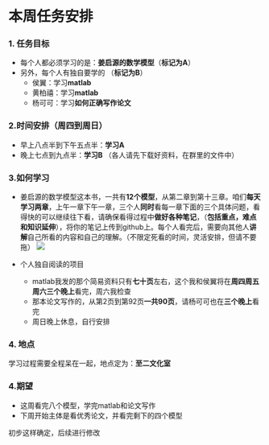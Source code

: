 # 本周任务安排
### 1. 任务目标
- 每个人都必须学习的是：**姜启源的数学模型**（**标记为A**）
- 另外，每个人有独自要学的 （**标记为B**）
	- 侯翼：学习**matlab**
	- 黄柏禧：学习**matlab**
	- 杨可可：学习**如何正确写作论文**

### 2.时间安排（周四到周日）
- 早上八点半到下午五点半：**学习A**
- 晚上七点到九点半：**学习B** （各人请先下载好资料，在群里的文件中）

### 3.如何学习
- 姜启源的数学模型这本书，一共有**12个模型**，从第二章到第十三章。咱们**每天学习两章**，上午一章下午一章，三个人**同时**看每一章下面的三个具体问题，看得快的可以继续往下看，请确保看得过程中**做好各种笔记**，（**包括重点，难点和知识延伸**），将你的笔记上传到github上。每个人看完后，需要向其他人**讲解**自己所看的内容和自己的理解。（不限定死看的时间，灵活安排，但请不要拖）
![](C:\Users\huangbx\Desktop\1.jpg)

- 个人独自阅读的项目
	- matlab我发的那个简易资料只有**七十页**左右，这个我和侯翼将在**周四周五周六三个晚上**看完，周六我检查
	- 那本论文写作的，从第2页到第92页**一共90页**，请杨可可也在**三个晚上**看完
	- 周日晚上休息，自行安排

### 4. 地点
学习过程需要全程呆在一起，地点定为：**至二文化室**

### 4.期望
- 这周看完八个模型，学完matlab和论文写作
- 下周开始主体是看优秀论文，并看完剩下的四个模型

初步这样确定，后续进行修改
